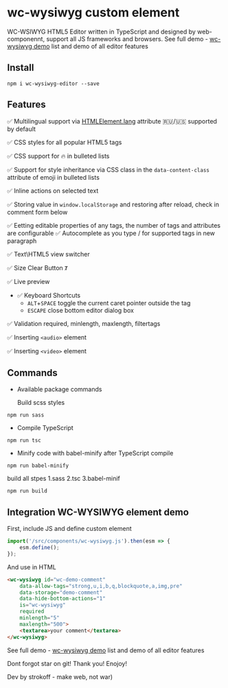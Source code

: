 # wc-wysiwyg custom element

WC-WSIWYG HTML5 Editor written in TypeScript and designed by web-componennt, support all JS frameworks and browsers.
See full demo - [wc-wysiwyg demo](https://webislife.ru/demo/wc-wysiwyg/) list and demo of all editor features


## Install

```
npm i wc-wysiwyg-editor --save
```

## Features
✅ Multilingual support via [HTMLElement.lang](https://developer.mozilla.org/en-US/docs/Web/API/HTMLElement/lang) attribute  🇷🇺/🇺🇸 supported by default

✅ CSS styles for all popular HTML5 tags

✅ CSS support for 🔥 in bulleted lists

✅ Support for style inheritance via CSS class in the `data-content-class` attribute of emoji in bulleted lists

✅ Inline actions on selected text

✅ Storing value in `window.localStorage` and restoring after reload, check in comment form below

✅ Eetting  editable properties of any tags, the number of tags and attributes are configurable
✅ Autocomplete as you type / for supported tags in new paragraph

✅ Text\HTML5 view switcher

✅ Size Clear Button `Ⱦ`

✅ Live preview

- ✅ Keyboard Shortcuts
    - `ALT`+`SPACE` toggle the current caret pointer outside the tag
    - `ESCAPE` close bottom editor dialog box

✅ Validation required, minlength, maxlength, filtertags

✅ Inserting `<audio>` element

✅ Inserting `<video>` element

## Commands

- Available package commands

    Build scss styles
```
npm run sass
```
- Compile TypeScript
```
npm run tsc
```
- Minify code with babel-minify after TypeScript compile
```
npm run babel-minify
```
build all stpes 1.sass 2.tsc 3.babel-minif

```
npm run build
```

## Integration WC-WYSIWYG element demo
<!--
```
<wc-wysiwyg value="foo">
  <textarea></textarea>
</wc-wysiwyg>
```
-->
First, include JS and define custom element
```javascript
import('/src/components/wc-wysiwyg.js').then(esm => {
    esm.define();
});
```
And use in HTML

```html
<wc-wysiwyg id="wc-demo-comment"
    data-allow-tags="strong,u,i,b,q,blockquote,a,img,pre"
    data-storage="demo-comment"
    data-hide-bottom-actions="1"
    is="wc-wysiwyg"
    required
    minlength="5"
    maxlength="500">
    <textarea>your comment</textarea>
</wc-wysiwyg>
```


See full demo - [wc-wysiwyg demo](https://webislife.ru/demo/wc-wysiwyg/) list and demo of all editor features

Dont forgot star on git! Thank you! Enojoy!

Dev by strokoff - make web, not war)